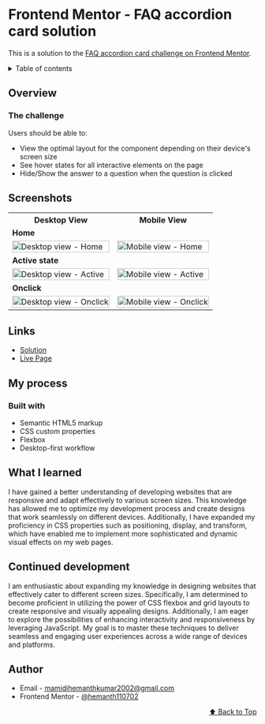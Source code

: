 <div id="top"></div>

# Frontend Mentor - FAQ accordion card solution

This is a solution to the [FAQ accordion card challenge on Frontend Mentor](https://www.frontendmentor.io/challenges/faq-accordion-card-XlyjD0Oam).

<details>
<summary>Table of contents</summary>

-   [Overview](#overview)
    -   [The challenge](#the-challenge)
    -   [Screenshots](#screenshots)
    -   [Links](#links)
-   [My process](#my-process)
    -   [Built with](#built-with)
    -   [What I learned](#what-i-learned)
    -   [Continued Development](#continued-development)
-   [Author](#author)

</details>

## Overview

### The challenge

Users should be able to:

- View the optimal layout for the component depending on their device's screen size 
- See hover states for all interactive elements on the page
- Hide/Show the answer to a question when the question is clicked


## Screenshots

<table>
    <tr>
        <th>Desktop View</th>
        <th>Mobile View</th>
    </tr>
    <tr>
      <td colspan="2" style="text-align: left;font-weight: bold;">Home</td>
    </tr>
    <tr>
        <td>
            <img src="https://github.com/hemanth110702/faq-accordion-card-challenge/assets/89832451/3aaa3472-4da0-4d04-a2a2-6d9e810f87cf" width="100%" title="Desktop view - Home"/>
        </td>
        <td>
            <img src="https://github.com/hemanth110702/faq-accordion-card-challenge/assets/89832451/471e4173-75a4-460e-b409-66d22f26fec6" width="100%" title="Mobile view - Home"/>
        </td>
    </tr>
    <tr>
      <td colspan="2" style="text-align: left;font-weight: bold;">Active state</td>
    </tr>
    <tr>
        <td>
            <img src="https://github.com/hemanth110702/faq-accordion-card-challenge/assets/89832451/2b454e55-5688-42af-95a6-6d4ba8de726f" width="100%" title="Desktop view - Active"/>
        </td>
        <td>
            <img src="https://github.com/hemanth110702/faq-accordion-card-challenge/assets/89832451/ac7b7e71-fbb2-4f78-b796-22263c157e6c" width="100%" title="Mobile view - Active"/>
        </td>
    </tr>
    <tr>
      <td colspan="2" style="text-align: left;font-weight: bold;">Onclick</td>
    </tr>
    <tr>
        <td>
            <img src="https://github.com/hemanth110702/faq-accordion-card-challenge/assets/89832451/da9f02c1-97ea-4846-b50e-b9241f10a701" width="100%" title="Desktop view - Onclick"/>
        </td>
        <td>
            <img src="https://github.com/hemanth110702/faq-accordion-card-challenge/assets/89832451/a682aaac-d702-46d3-b524-03681986f26e" width="100%" title="Mobile view - Onclick"/>
        </td>
    </tr>
</table>

## Links

- [Solution](https://github.com/hemanth110702/faq-accordion-card-challenge)
- [Live Page](https://hemanth110702.github.io/faq-accordion-card-challenge/)


## My process

### Built with

- Semantic HTML5 markup
- CSS custom properties
- Flexbox
- Desktop-first workflow

## What I learned

I have gained a better understanding of developing websites that are responsive and adapt effectively to various screen sizes. This knowledge has allowed me to optimize my development process and create designs that work seamlessly on different devices. Additionally, I have expanded my proficiency in CSS properties such as positioning, display, and transform, which have enabled me to implement more sophisticated and dynamic visual effects on my web pages.


## Continued development

I am enthusiastic about expanding my knowledge in designing websites that effectively cater to different screen sizes. Specifically, I am determined to become proficient in utilizing the power of CSS flexbox and grid layouts to create responsive and visually appealing designs. Additionally, I am eager to explore the possibilities of enhancing interactivity and responsiveness by leveraging JavaScript. My goal is to master these techniques to deliver seamless and engaging user experiences across a wide range of devices and platforms.


## Author

- Email - [mamidihemanthkumar2002@gmail.com](mailto:mamidihemanthkumar2002@gmail.com)
- Frontend Mentor - [@hemanth110702](https://www.frontendmentor.io/profile/hemanth110702)

<p align="right"><a href="#top">⬆️ Back to Top</a></p>

